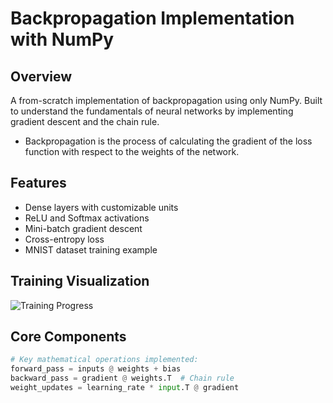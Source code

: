 # Backpropagation Implementation with NumPy

## Overview
A from-scratch implementation of backpropagation using only NumPy. Built to understand the fundamentals of neural networks by implementing gradient descent and the chain rule.

* Backpropagation is the process of calculating the gradient of the loss function with respect to the weights of the network.

## Features
- Dense layers with customizable units
- ReLU and Softmax activations
- Mini-batch gradient descent
- Cross-entropy loss
- MNIST dataset training example

## Training Visualization
![Training Progress](src/results/training_animation.gif)

## Core Components
```python
# Key mathematical operations implemented:
forward_pass = inputs @ weights + bias
backward_pass = gradient @ weights.T  # Chain rule
weight_updates = learning_rate * input.T @ gradient
```